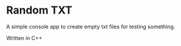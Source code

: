 # Random TXT

A simple console app to create empty txt files for testing something.

Written in C++
